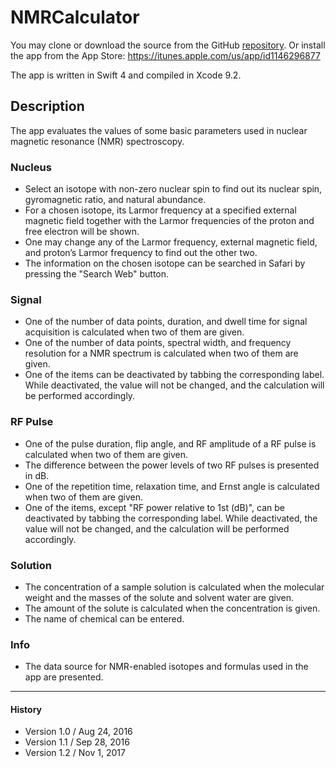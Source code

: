 # NMRCalculator

You may clone or download the source from the GitHub [repository](https://github.com/jaeseung16/NMRCalculator). Or
install the app from the App Store: https://itunes.apple.com/us/app/id1146296877

The app is written in Swift 4 and compiled in Xcode 9.2.

## Description

The app evaluates the values of some basic parameters used in nuclear magnetic resonance (NMR) spectroscopy.

### Nucleus
- Select an isotope with non-zero nuclear spin to find out its nuclear spin, gyromagnetic ratio, and natural abundance.
- For a chosen isotope, its Larmor frequency at a specified external magnetic field together with the Larmor frequencies of the proton and free electron will be shown.
- One may change any of the Larmor frequency, external magnetic field, and proton’s Larmor frequency to find out the other two.
- The information on the chosen isotope can be searched in Safari by pressing the "Search Web" button.

### Signal
- One of the number of data points, duration, and dwell time for signal acquisition is calculated when two of them are given.
- One of the number of data points, spectral width, and frequency resolution for a NMR spectrum is calculated when two of them are given.
- One of the items can be deactivated by tabbing the corresponding label. While deactivated, the value will not be changed, and the calculation will be performed accordingly.

### RF Pulse
- One of the pulse duration, flip angle, and RF amplitude of a RF pulse is calculated when two of them are given.
- The difference between the power levels of two RF pulses is presented in dB.
- One of the repetition time, relaxation time, and Ernst angle is calculated when two of them are given.
- One of the items, except "RF power relative to 1st (dB)", can be deactivated by tabbing the corresponding label. While deactivated, the value will not be changed, and the calculation will be performed accordingly.

### Solution
- The concentration of a sample solution is calculated when the molecular weight and the masses of the solute and solvent water are given.
- The amount of the solute is calculated when the concentration is given.
- The name of chemical can be entered.

### Info
- The data source for NMR-enabled isotopes and formulas used in the app are presented.

---
#### History
- Version 1.0 / Aug 24, 2016
- Version 1.1 / Sep 28, 2016
- Version 1.2 / Nov 1, 2017

